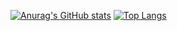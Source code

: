 [![Anurag's GitHub stats](https://github-readme-stats.vercel.app/api?username=ggarone)](https://github.com/anuraghazra/github-readme-stats)
[![Top Langs](https://github-readme-stats.vercel.app/api/top-langs/?username=ggarone&langs_count=8)](https://github.com/anuraghazra/github-readme-stats)


<!--
**ggarone/ggarone** is a ✨ _special_ ✨ repository because its `README.md` (this file) appears on your GitHub profile.

Here are some ideas to get you started:

- 🔭 I’m currently working on ...
- 🌱 I’m currently learning ...
- 👯 I’m looking to collaborate on ...
- 🤔 I’m looking for help with ...
- 💬 Ask me about ...
- 📫 How to reach me: ...
- 😄 Pronouns: ...
- ⚡ Fun fact: ...
-->
